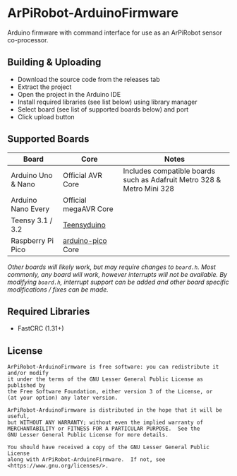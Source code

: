 # ArPiRobot-ArduinoFirmware
Arduino firmware with command interface for use as an ArPiRobot sensor co-processor.

## Building & Uploading
- Download the source code from the releases tab
- Extract the project
- Open the project in the Arduino IDE
- Install required libraries (see list below) using library manager 
- Select board (see list of supported boards below) and port
- Click upload button


## Supported Boards
| Board               | Core                  | Notes                                                                   |
| ------------------- | --------------------- | ----------------------------------------------------------------------- |
| Arduino Uno & Nano  | Official AVR Core     | Includes compatible boards such as Adafruit Metro 328 & Metro Mini 328  |
| Arduino Nano Every  | Official megaAVR Core |                                                                         |
| Teensy 3.1 / 3.2    | [Teensyduino](https://www.pjrc.com/teensy/teensyduino.html) |                                   |
| Raspberry Pi Pico   | [arduino-pico](https://github.com/earlephilhower/arduino-pico) Core |                           |

*Other boards will likely work, but may require changes to `board.h`. Most commonly, any board will work, however interrupts will not be available. By modifying `board.h`, interrupt support can be added and other board specific modifications / fixes can be made.*


## Required Libraries
- FastCRC (1.31+)


## License

```
ArPiRobot-ArduinoFirmware is free software: you can redistribute it and/or modify
it under the terms of the GNU Lesser General Public License as published by
the Free Software Foundation, either version 3 of the License, or
(at your option) any later version.

ArPiRobot-ArduinoFirmware is distributed in the hope that it will be useful,
but WITHOUT ANY WARRANTY; without even the implied warranty of
MERCHANTABILITY or FITNESS FOR A PARTICULAR PURPOSE.  See the
GNU Lesser General Public License for more details.

You should have received a copy of the GNU Lesser General Public License
along with ArPiRobot-ArduinoFirmware.  If not, see <https://www.gnu.org/licenses/>.
```